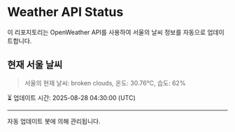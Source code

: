 
# Weather API Status

이 리포지토리는 OpenWeather API를 사용하여 서울의 날씨 정보를 자동으로 업데이트합니다.

## 현재 서울 날씨
> 서울의 현재 날씨: broken clouds, 온도: 30.76°C, 습도: 62%

⏳ 업데이트 시간: 2025-08-28 04:30:00 (UTC)

---
자동 업데이트 봇에 의해 관리됩니다.

